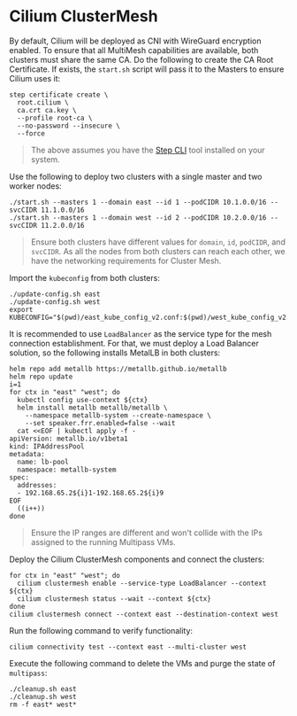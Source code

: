 # Cilium ClusterMesh

By default, Cilium will be deployed as CNI with WireGuard encryption enabled. To ensure that all MultiMesh capabilities are available, both clusters must share the same CA. Do the following to create the CA Root Certificate. If exists, the `start.sh` script will pass it to the Masters to ensure Cilium uses it:

```bash=
step certificate create \
  root.cilium \
  ca.crt ca.key \
  --profile root-ca \
  --no-password --insecure \
  --force
```

> The above assumes you have the [Step CLI](https://smallstep.com/docs/step-cli/) tool installed on your system.

Use the following to deploy two clusters with a single master and two worker nodes:

```bash=
./start.sh --masters 1 --domain east --id 1 --podCIDR 10.1.0.0/16 --svcCIDR 11.1.0.0/16
./start.sh --masters 1 --domain west --id 2 --podCIDR 10.2.0.0/16 --svcCIDR 11.2.0.0/16
```

> Ensure both clusters have different values for `domain`, `id`, `podCIDR`, and `svcCIDR`. As all the nodes from both clusters can reach each other, we have the networking requirements for Cluster Mesh.

Import the `kubeconfig` from both clusters:

```bash=
./update-config.sh east
./update-config.sh west
export KUBECONFIG="$(pwd)/east_kube_config_v2.conf:$(pwd)/west_kube_config_v2.conf"
```

It is recommended to use `LoadBalancer` as the service type for the mesh connection establishment. For that, we must deploy a Load Balancer solution, so the following installs MetalLB in both clusters:

```bash=
helm repo add metallb https://metallb.github.io/metallb
helm repo update
i=1
for ctx in "east" "west"; do
  kubectl config use-context ${ctx}
  helm install metallb metallb/metallb \
    --namespace metallb-system --create-namespace \
    --set speaker.frr.enabled=false --wait
  cat <<EOF | kubectl apply -f -
apiVersion: metallb.io/v1beta1
kind: IPAddressPool
metadata:
  name: lb-pool
  namespace: metallb-system
spec:
  addresses:
  - 192.168.65.2${i}1-192.168.65.2${i}9
EOF
  ((i++))
done
```

> Ensure the IP ranges are different and won't collide with the IPs assigned to the running Multipass VMs.

Deploy the Cilium ClusterMesh components and connect the clusters:

```bash=
for ctx in "east" "west"; do
  cilium clustermesh enable --service-type LoadBalancer --context ${ctx}
  cilium clustermesh status --wait --context ${ctx}
done
cilium clustermesh connect --context east --destination-context west
```

Run the following command to verify functionality:
```bash=
cilium connectivity test --context east --multi-cluster west
```

Execute the following command to delete the VMs and purge the state of `multipass`:

```bash=
./cleanup.sh east
./cleanup.sh west
rm -f east* west*
```
